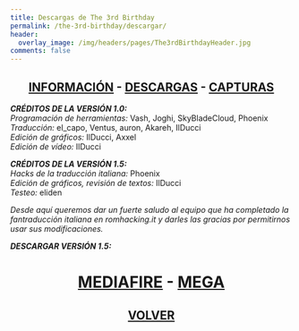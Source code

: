 ```yaml
---
title: Descargas de The 3rd Birthday
permalink: /the-3rd-birthday/descargar/
header:
  overlay_image: /img/headers/pages/The3rdBirthdayHeader.jpg
comments: false
---
```

<h2 style="text-align: center;"><strong><a href="/the-3rd-birthday/informacion/">INFORMACIÓN</a> - <a href="/the-3rd-birthday/descargar/">DESCARGAS</a> - <a href="/the-3rd-birthday/capturas/">CAPTURAS</a></strong></h2>

_**CRÉDITOS DE LA VERSIÓN 1.0:**_  
_Programación de herramientas:_ Vash, Joghi, SkyBladeCloud, Phoenix  
_Traducción:_ el_capo, Ventus, auron, Akareh, IlDucci  
_Edición de gráficos:_ IlDucci, Axxel  
_Edición de vídeo:_ IlDucci

_**CRÉDITOS DE LA VERSIÓN 1.5:**_  
_Hacks de la traducción italiana:_ Phoenix  
_Edición de gráficos, revisión de textos:_ IlDucci  
_Testeo:_ eliden

_Desde aquí queremos dar un fuerte saludo al equipo que ha completado la fantraducción 
italiana en romhacking.it y darles las gracias por permitirnos usar sus modificaciones._

_**DESCARGAR VERSIÓN 1.5:**_

<h1 style="text-align: center;"><strong><a href="http://www.mediafire.com/file/1r2j1t1ubjiqkh3/T3B-V15-TraduESP.7z">MEDIAFIRE</a> - <a href="https://mega.nz/#!kMV0iBbD!khEvl2LUF0Fpbx5ku0XHcPzCH8nnS0wGuJKJ9S7Dgqk">MEGA</a></strong></h1>

<h2 style="text-align: center;"><a href="/the-3rd-birthday/"><strong>VOLVER</strong></a></h2>


